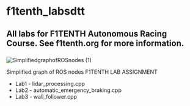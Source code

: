 # f1tenth_labsdtt
## All labs for F1TENTH Autonomous Racing Course. See f1tenth.org for more information.
### 
![SimplifiedgraphofROSnodes (1)](https://user-images.githubusercontent.com/69444682/126677447-7afa3166-ff22-473f-ba71-5074623fbc61.png)

Simplified graph of ROS nodes
F1TENTH LAB ASSIGNMENT
* Lab1 - lidar_processing.cpp
* Lab2 - automatic_emergency_braking.cpp
* Lab3 - wall_follower.cpp
